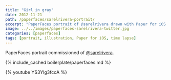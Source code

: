 ```yaml
---
title: "Girl in gray"
date: 2012-11-21
path: /paperfaces/sarelrivera-portrait/
excerpt: "PaperFaces portrait of @sarelrivera drawn with Paper for iOS on an iPad."
image: ../../images/paperfaces-sarelrivera-twitter.jpg
categories: [paperfaces]
tags: [portrait, illustration, Paper for iOS, time lapse]
---
```


PaperFaces portrait commissioned of [@sarelrivera](https://twitter.com/sarelrivera).

{% include_cached boilerplate/paperfaces.md %}

{% youtube YS3Ylg3fcoA %}
